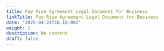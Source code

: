 ```yaml
---
title: Pay Rise Agreement Legal Document for Business
linkTitle: Pay Rise Agreement Legal Document for Business
date: '2025-04-24T16:18:00Z'
weight: 1
description: No content
draft: false
---
```



